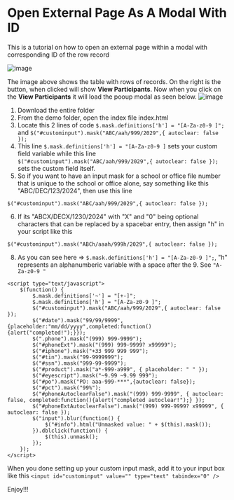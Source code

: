 # Open External Page As A Modal With ID
 This is a tutorial on how to open an external page within a modal with corresponding ID of the row record

![image](https://github.com/user-attachments/assets/b0ea80ec-2ff4-487b-bc3c-be3c4b45b41a)

The image above shows the table with rows of records. On the right is the button, when clicked will show **View Participants**. Now when you click on the **View Participants** it will load the pooup modal as seen below.
![image](https://github.com/user-attachments/assets/765ef3a4-dda1-4732-87e2-5d6ceb6420f3)

1. Download the entire folder
2. From the demo folder, open the index file index.html
3. Locate this 2 lines of code ```$.mask.definitions['h'] = "[A-Za-z0-9 ]";```	and ```$("#custominput").mask("ABC/aah/999/2029",{ autoclear: false });```
4. This line ```$.mask.definitions['h'] = "[A-Za-z0-9 ]``` sets your custom field variable while this line ```$("#custominput").mask("ABC/aah/999/2029",{ autoclear: false });``` sets the custom field itself.
5. So if you want to have an input mask for a school or office file number that is unique to the school or office alone, say something like this "ABC/DEC/123/2024", then use this line
```
$("#custominput").mask("ABC/aah/999/2029",{ autoclear: false });
```
6. If its "ABCX/DECX/1230/2024" with "X" and "0" being optional characters that can be replaced by a spacebar entry, then assign "h" in your script like this
```
$("#custominput").mask("ABCh/aaah/999h/2029",{ autoclear: false });
```
8. As you can see here => ```$.mask.definitions['h'] = "[A-Za-z0-9 ]";```, "h" represents an alphanumberic variable with a space after the 9. See ```"A-Za-z0-9 "```

```
<script type="text/javascript">
    $(function() {
        $.mask.definitions['~'] = "[+-]";
		$.mask.definitions['h'] = "[A-Za-z0-9 ]";		
		$("#custominput").mask("ABC/aah/999/2029",{ autoclear: false });	
        $("#date").mask("99/99/9999",{placeholder:"mm/dd/yyyy",completed:function(){alert("completed!");}});
        $(".phone").mask("(999) 999-9999");
        $("#phoneExt").mask("(999) 999-9999? x99999");
        $("#iphone").mask("+33 999 999 999");
        $("#tin").mask("99-9999999");
        $("#ssn").mask("999-99-9999");
        $("#product").mask("a*-999-a999", { placeholder: " " });
        $("#eyescript").mask("~9.99 ~9.99 999");
        $("#po").mask("PO: aaa-999-***",{autoclear: false});
        $("#pct").mask("99%");
        $("#phoneAutoclearFalse").mask("(999) 999-9999", { autoclear: false, completed:function(){alert("completed autoclear!");} });
        $("#phoneExtAutoclearFalse").mask("(999) 999-9999? x99999", { autoclear: false });
        $("input").blur(function() {
            $("#info").html("Unmasked value: " + $(this).mask());
        }).dblclick(function() {
            $(this).unmask();
        });
    });
</script>
```
When you done setting up your custom input mask, add it to your input box like this ```<input id="custominput" value="" type="text" tabindex="0" />```

Enjoy!!!
